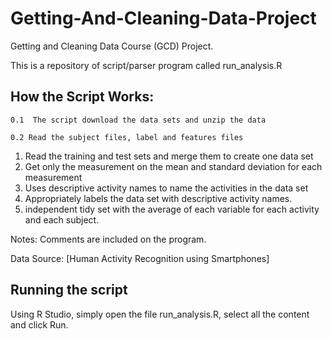 Getting-And-Cleaning-Data-Project
=================================


Getting and Cleaning Data Course (GCD) Project.

This is a repository of script/parser program called run_analysis.R 

## How the Script Works:
  
    0.1  The script download the data sets and unzip the data
  
    0.2 Read the subject files, label and features files
  
  1. Read the training and test sets and merge them to create one data set
  2. Get only the measurement on the mean and standard deviation for each measurement
  3. Uses descriptive activity names to name the activities in the data set
  4. Appropriately labels the data set with descriptive activity names.
  5. independent tidy set with the average of each variable for each activity and each subject.

Notes: Comments are included on the program.

Data Source: [Human Activity Recognition using Smartphones]

## Running the script
Using R Studio, simply open the file run_analysis.R, select all the content and click Run.
